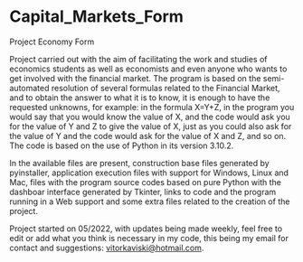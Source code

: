# Capital_Markets_Form
Project Economy Form

Project carried out with the aim of facilitating the work and studies of economics students as well as economists and even anyone who wants to get involved with the financial market. The program is based on the semi-automated resolution of several formulas related to the Financial Market, and to obtain the answer to what it is to know, it is enough to have the requested unknowns, for example: in the formula X=Y+Z, in the program you would say that you would know the value of X, and the code would ask you for the value of Y and Z to give the value of X, just as you could also ask for the value of Y and the code would ask for the value of X and Z, and so on. The code is based on the use of Python in its version 3.10.2.

In the available files are present, construction base files generated by pyinstaller, application execution files with support for Windows, Linux and Mac, files with the program source codes based on pure Python with the dashboar interface generated by Tkinter, links to code and the program running in a Web support and some extra files related to the creation of the project.


Project started on 05/2022, with updates being made weekly, feel free to edit or add what you think is necessary in my code, this being my email for contact and suggestions: vitorkaviski@hotmail.com.
